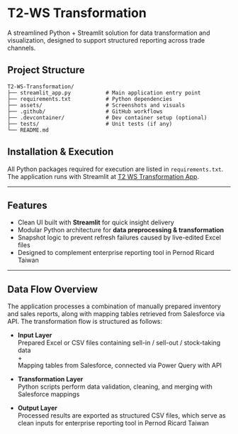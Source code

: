 # T2‑WS Transformation

A streamlined Python + Streamlit solution for data transformation and visualization, designed to support structured reporting across trade channels.

## Project Structure

```
T2-WS-Transformation/
├── streamlit_app.py           # Main application entry point
├── requirements.txt           # Python dependencies
├── assets/                    # Screenshots and visuals
├── .github/                   # GitHub workflows
├── .devcontainer/             # Dev container setup (optional)
├── tests/                     # Unit tests (if any)
└── README.md
```

## Installation & Execution

All Python packages required for execution are listed in `requirements.txt`.  
The application runs with Streamlit at [T2 WS Transformation App](https://t2-ws-tranformation-php7ldvgfhtvkgpsaanptq.streamlit.app/).

---

## Features

- Clean UI built with **Streamlit** for quick insight delivery
- Modular Python architecture for **data preprocessing & transformation**
- Snapshot logic to prevent refresh failures caused by live-edited Excel files
- Designed to complement enterprise reporting tool in Pernod Ricard Taiwan

---

## Data Flow Overview

The application processes a combination of manually prepared inventory and sales reports, along with mapping tables retrieved from Salesforce via API. The transformation flow is structured as follows:

- **Input Layer**  
  Prepared Excel or CSV files containing sell-in / sell-out / stock-taking data  
  +  
  Mapping tables from Salesforce, connected via Power Query with API

- **Transformation Layer**  
  Python scripts perform data validation, cleaning, and merging with Salesforce mappings

- **Output Layer**  
  Processed results are exported as structured CSV files, which serve as clean inputs for enterprise reporting tool in Pernod Ricard Taiwan


